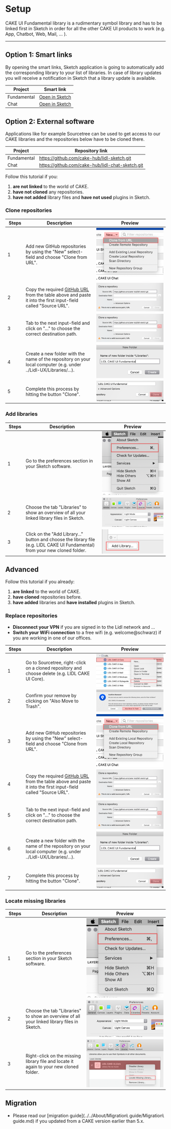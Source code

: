 # Setup

CAKE UI Fundamental library is a rudimentary symbol library and has to be linked first in Sketch in order for all the other CAKE UI products to work (e.g. App, Chatbot, Web, Mail, … ).

---

## Option 1: Smart links

By opening the smart links, Sketch application is going to automatically add the corresponding library to your list of libraries. In case of library updates you will receive a notification in Sketch that a library update is available.

| Project | Smart link |
|---|---|
| Fundamental | [Open in Sketch](sketch://add-library?url=https%3A%2F%2Fraw.githubusercontent.com%2Fcake-hub%2Flidl-sketch%2Fmaster%2Fsketch.xml) |
| Chat | [Open in Sketch](sketch://add-library?url=https%3A%2F%2Fraw.githubusercontent.com%2Fcake-hub%2Flidl-chat-sketch%2Fmaster%2Fsketch.xml) |

## Option 2: External software

Applications like for example Sourcetree can be used to get access to our CAKE libraries and the repositories below have to be cloned there.

| Project | Repository link |
|---|---|
| Fundamental | <https://github.com/cake-hub/lidl-sketch.git> |
| Chat | <https://github.com/cake-hub/lidl-chat-sketch.git> |

Follow this tutorial if you:

1. **are not linked** to the world of CAKE.
1. **have not cloned** any repositories.
1. **have not added** library files and **have not used** plugins in Sketch.


### Clone repositories

| Steps | Description | Preview |
|---|---|---|
| 1 | Add new GitHub repositories by using the "New" select-field and choose "Clone from URL". | ![Step 1: Add new repository](assets/repositories/3-add-new-respository.png) |
| 2 | Copy the required [GitHub URL](#Introduction) from the table above and paste it into the first input-field called "Source URL". | ![Step 2: copy-path](assets/repositories/4-copy-path.png)|
| 3 | Tab to the next input-field and click on "…" to choose the correct destination path. |![Step 3: Choose destination](assets/repositories/5-choose-destination.png) |
| 4 |  Create a new folder with the name of the repository on your local computer (e.g. under ../Lidl-UX/Libraries/…). | ![Step 4: Create new folder](assets/repositories/6-create-new-folder.png) |
| 5 | Complete this process by hitting the button "Clone". | ![Step 5: Clone](assets/repositories/7-clone.png)|


### Add libraries

| Steps | Description | Preview |
|---|---|---|
| 1 | Go to the preferences section in your Sketch software. | ![Step 1: Preferences](assets/sketch/1-preferences.png)|
| 2 | Choose the tab "Libraries" to show an overview of all your linked library files in Sketch. | ![Step 2: Libraries](assets/sketch/2-libraries.png)|
| 3 | Click on the "Add Library…" button and choose the library file (e.g. LIDL CAKE UI Fundamental) from your new cloned folder. | ![Step 3: Add library](assets/sketch/3-add-library.png)|


## Advanced

Follow this tutorial if you already:

1. **are linked** to the world of CAKE.
1. **have cloned** repositories before.
1. **have added** libraries and **have installed** plugins in Sketch.


### Replace repositories

- **Disconnect your VPN** if you are signed in to the Lidl network and …
- **Switch your WiFi connection** to a free wifi (e.g. welcome@schwarz) if you are working in one of our offices.

| Steps | Description | Preview |
|---|---|---|
| 1 | Go to Sourcetree, right-click on a cloned repository and choose delete (e.g. LIDL CAKE UI Core). | ![Step 1: Delete](assets/repositories/1-delete.png)|
| 2 | Confirm your remove by clicking on "Also Move to Trash". | ![Step 2: Confirm remove](assets/repositories/2-confirm-remove.png) |
| 3 | Add new GitHub repositories by using the "New" select-field and choose "Clone from URL". | ![Step 3: Add new repository](assets/repositories/3-add-new-respository.png) |
| 4 | Copy the required [GitHub URL](#Introduction) from the table above and paste it into the first input-field called "Source URL". | ![Step 4: copy-path](assets/repositories/4-copy-path.png)|
| 5 | Tab to the next input-field and click on "…" to choose the correct destination path. |![Step 5: Choose destination](assets/repositories/5-choose-destination.png) |
| 6 |  Create a new folder with the name of the repository on your local computer (e.g. under ../Lidl-UX/Libraries/…). | ![Step 6: Create new folder](assets/repositories/6-create-new-folder.png) |
| 7 | Complete this process by hitting the button "Clone". | ![Step 7: Clone](assets/repositories/7-clone.png)|


### Locate missing libraries

| Steps | Description | Preview |
|---|---|---|
| 1 | Go to the preferences section in your Sketch software. | ![Step 1: Preferences](assets/sketch/1-preferences.png)|
| 2 | Choose the tab "Libraries" to show an overview of all your linked library files in Sketch. | ![Step 2: Libraries](assets/sketch/2-libraries.png)|
| 3 | Right-click on the missing library file and locate it again to your new cloned folder. | ![Step 3: Locate library](assets/sketch/4-locate-library.png)|


## Migration

- Please read our [migration guide](../../About/Migration\ guide/Migration\ guide.md) if you updated from a CAKE version earlier than 5.x.

